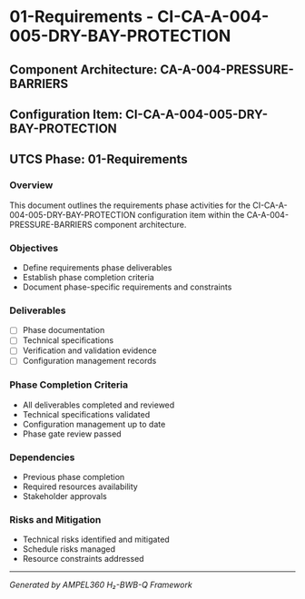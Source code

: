# 01-Requirements - CI-CA-A-004-005-DRY-BAY-PROTECTION

## Component Architecture: CA-A-004-PRESSURE-BARRIERS
## Configuration Item: CI-CA-A-004-005-DRY-BAY-PROTECTION
## UTCS Phase: 01-Requirements

### Overview
This document outlines the requirements phase activities for the CI-CA-A-004-005-DRY-BAY-PROTECTION configuration item within the CA-A-004-PRESSURE-BARRIERS component architecture.

### Objectives
- Define requirements phase deliverables
- Establish phase completion criteria
- Document phase-specific requirements and constraints

### Deliverables
- [ ] Phase documentation
- [ ] Technical specifications
- [ ] Verification and validation evidence
- [ ] Configuration management records

### Phase Completion Criteria
- All deliverables completed and reviewed
- Technical specifications validated
- Configuration management up to date
- Phase gate review passed

### Dependencies
- Previous phase completion
- Required resources availability
- Stakeholder approvals

### Risks and Mitigation
- Technical risks identified and mitigated
- Schedule risks managed
- Resource constraints addressed

---
*Generated by AMPEL360 H₂-BWB-Q Framework*
